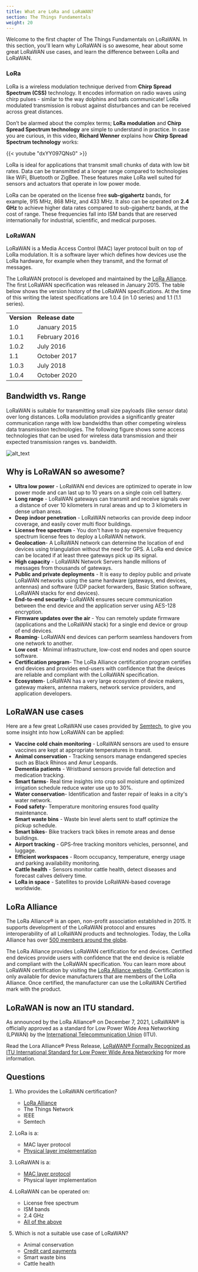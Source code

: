 ```yaml
---
title: What are LoRa and LoRaWAN?
section: The Things Fundamentals
weight: 20
---
```


Welcome to the first chapter of The Things Fundamentals on LoRaWAN. In this section, you'll learn why LoRaWAN is so awesome, hear about some great LoRaWAN use cases, and learn the difference between LoRa and LoRaWAN.

### LoRa

LoRa is a wireless modulation technique derived from **Chirp Spread Spectrum (CSS)** technology. It encodes information on radio waves using chirp pulses - similar to the way dolphins and bats communicate! LoRa modulated transmission is robust against disturbances and can be received across great distances.

Don’t be alarmed about the complex terms; **LoRa modulation** and **Chirp Spread Spectrum technology** are simple to understand in practice. In case you are curious, in this video, **Richard Wenner** explains how **Chirp Spread Spectrum technology** works: 

{{< youtube "dxYY097QNs0" >}}

LoRa is ideal for applications that transmit small chunks of data with low bit rates. Data can be transmitted at a longer range compared to technologies like WiFi, Bluetooth or ZigBee. These features make LoRa well suited for sensors and actuators that operate in low power mode.

LoRa can be operated on the license free **sub-gigahertz** bands, for example, 915 MHz, 868 MHz, and 433 MHz. It also can be operated on **2.4 GHz** to achieve higher data rates compared to sub-gigahertz bands, at the cost of range. These frequencies fall into ISM bands that are reserved internationally for industrial, scientific, and medical purposes.

### LoRaWAN

LoRaWAN is a Media Access Control (MAC) layer protocol built on top of LoRa modulation. It is a software layer which defines how devices use the LoRa hardware, for example when they transmit, and the format of messages.

The LoRaWAN protocol is developed and maintained by the [LoRa Alliance](https://lora-alliance.org/). The first LoRaWAN specification was released in January 2015. The table below shows the version history of the LoRaWAN specifications. At the time of this writing the latest specifications are 1.0.4 (in 1.0 series) and 1.1 (1.1 series).

<table>
  <tr>
   <td><strong>Version</strong>
   </td>
   <td><strong>Release date</strong>
   </td>
  </tr>
  <tr>
   <td>1.0
   </td>
   <td>January 2015
   </td>
  </tr>
  <tr>
   <td>1.0.1
   </td>
   <td>February 2016
   </td>
  </tr>
  <tr>
   <td>1.0.2
   </td>
   <td>July 2016
   </td>
  </tr>
  <tr>
   <td>1.1
   </td>
   <td>October 2017
   </td>
  </tr>
  <tr>
   <td>1.0.3
   </td>
   <td>July 2018
   </td>
  </tr>
  <tr>
   <td>1.0.4
   </td>
   <td>October 2020
   </td>
  </tr>
</table>

## Bandwidth vs. Range

LoRaWAN is suitable for transmitting small size payloads (like sensor data) over long distances. LoRa modulation provides a significantly greater communication range with low bandwidths than other competing wireless data transmission technologies. The following figure shows some access technologies that can be used for wireless data transmission and their expected transmission ranges vs. bandwidth.

![alt_text](bandwidth-vs-range.png "Bandwidth Vs Range")

## Why is LoRaWAN so awesome?

*   **Ultra low power** - LoRaWAN end devices are optimized to operate in low power mode and can last up to 10 years on a single coin cell battery.
*   **Long range** - LoRaWAN gateways can transmit and receive signals over a distance of over 10 kilometers in rural areas and up to 3 kilometers in dense urban areas.
*   **Deep indoor penetration** - LoRaWAN networks can provide deep indoor coverage, and easily cover multi floor buildings.
*   **License free spectrum** - You don't have to pay expensive frequency spectrum license fees to deploy a LoRaWAN network.
*   **Geolocation**- A LoRaWAN network can determine the location of end devices using triangulation without the need for GPS. A LoRa end device can be located if at least three gateways pick up its signal.
*   **High capacity** - LoRaWAN Network Servers handle millions of messages from thousands of gateways. 
*   **Public and private deployments** - It is easy to deploy public and private LoRaWAN networks using the same hardware (gateways, end devices, antennas) and software (UDP packet forwarders, Basic Station software, LoRaWAN stacks for end devices).
*   **End-to-end security**- LoRaWAN ensures secure communication between the end device and the application server using AES-128 encryption.
*   **Firmware updates over the air** - You can remotely update firmware (applications and the LoRaWAN stack) for a single end device or group of end devices.
*   **Roaming**- LoRaWAN end devices can perform seamless handovers from one network to another.
*   **Low cost** - Minimal infrastructure, low-cost end nodes and open source software.
*   **Certification program**- The LoRa Alliance certification program certifies end devices and provides end-users with confidence that the devices are reliable and compliant with the LoRaWAN specification.
*   **Ecosystem**- LoRaWAN has a very large ecosystem of device makers, gateway makers, antenna makers, network service providers, and application developers.

## LoRaWAN use cases

Here are a few great LoRaWAN use cases provided by [Semtech](https://info.semtech.com/lora-everywhere), to give you some insight into how LoRaWAN can be applied:

*   **Vaccine cold chain monitoring** - LoRaWAN sensors are used to ensure vaccines are kept at appropriate temperatures in transit.
*   **Animal conservation** - Tracking sensors manage endangered species such as Black Rhinos and Amur Leopards.
*   **Dementia patients** - Wristband sensors provide fall detection and medication tracking.
*   **Smart farms**- Real time insights into crop soil moisture and optimized irrigation schedule reduce water use up to 30%.
*   **Water conservation**- Identification and faster repair of leaks in a city's water network.
*   **Food safety**- Temperature monitoring ensures food quality maintenance.
*   **Smart waste bins** - Waste bin level alerts sent to staff optimize the pickup schedule.
*   **Smart bikes**- Bike trackers track bikes in remote areas and dense buildings.
*   **Airport tracking** - GPS-free tracking monitors vehicles, personnel, and luggage.
*   **Efficient workspaces** - Room occupancy, temperature, energy usage and parking availability monitoring.
*   **Cattle health** - Sensors monitor cattle health, detect diseases and forecast calves delivery time.
*   **LoRa in space** - Satellites to provide LoRaWAN-based coverage worldwide.

## LoRa Alliance

The LoRa Alliance® is an open, non-profit association established in 2015. It supports development of the LoRaWAN protocol and ensures interoperability of all LoRaWAN products and technologies. Today, the LoRa Alliance has over [500 members around the globe](https://lora-alliance.org/member-directory/).

The LoRa Alliance provides LoRaWAN certification for end devices. Certified end devices provide users with confidence that the end device is reliable and compliant with the LoRaWAN specification. You can learn more about LoRaWAN certification by visiting the [LoRa Alliance website](https://lora-alliance.org/lorawan-certification/). Certification is only available for device manufacturers that are members of the LoRa Alliance. Once certified, the manufacturer can use the LoRaWAN Certified mark with the product.

## LoRaWAN is now an ITU standard.

As announced by the LoRa Alliance® on December 7, 2021, LoRaWAN® is officially approved as a standard for Low Power Wide Area Networking (LPWAN) by the [International Telecommunication Union](https://www.itu.int/en/Pages/default.aspx) (ITU).

Read the Lora Alliance® Press Release, [LoRaWAN® Formally Recognized as ITU International Standard for Low Power Wide Area Networking](https://lora-alliance.org/lora-alliance-press-release/lorawan-formally-recognized-as-itu-international-standard-for-low-power-wide-area-networking/) for more information. 

## Questions

1. Who provides the LoRaWAN certification?
   - <span style="text-decoration:underline;">LoRa Alliance</span>
   - The Things Network
   - IEEE
   - Semtech
   

2. LoRa is a:
   - MAC layer protocol
   - <span style="text-decoration:underline;">Physical layer implementation</span>
   
   
3. LoRaWAN is a:
   - <span style="text-decoration:underline;">MAC layer protocol</span>
   - Physical layer implementation
   
   
4. LoRaWAN can be operated on:
   - License free spectrum
   - ISM bands
   - 2.4 GHz
   - <span style="text-decoration:underline;">All of the above</span>
   
   
5. Which is not a suitable use case of LoRaWAN?
   - Animal conservation
   - <span style="text-decoration:underline;">Credit card payments</span>
   - Smart waste bins
   - Cattle health
   
